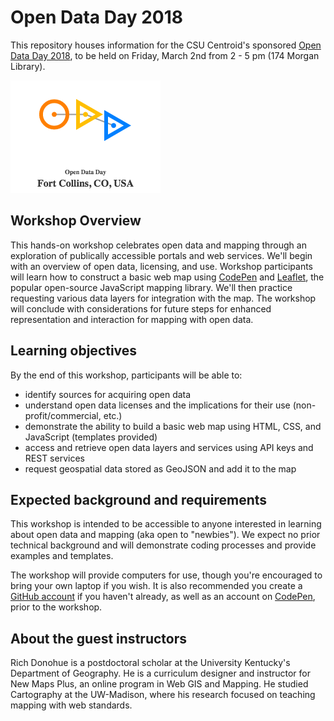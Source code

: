 # Open Data Day 2018

This repository houses information for the CSU Centroid's sponsored [Open Data Day 2018](http://opendataday.org/), to be held on Friday, March 2nd from 2 - 5 pm (174 Morgan Library).

![Fort Collins Open Data Day Logo](graphics/ODDlogo.png) 

## Workshop Overview

This hands-on workshop celebrates open data and mapping through an exploration of publically accessible portals and web services. We'll begin with an overview of open data, licensing, and use. Workshop participants will learn how to construct a basic web map using [CodePen](https://codepen.io/) and [Leaflet](http://leafletjs.com/), the popular open-source JavaScript mapping library. We'll then practice requesting various data layers for integration with the map. The workshop will conclude with considerations for future steps for enhanced representation and interaction for mapping with open data.

## Learning objectives

By the end of this workshop, participants will be able to:

* identify sources for acquiring open data
* understand open data licenses and the implications for their use (non-profit/commercial, etc.)
* demonstrate the ability to build a basic web map using HTML, CSS, and JavaScript (templates provided)
* access and retrieve open data layers and services using API keys and REST services
* request geospatial data stored as GeoJSON and add it to the map

## Expected background and requirements

This workshop is intended to be accessible to anyone interested in learning about open data and mapping (aka open to "newbies"). We expect no prior technical background and will demonstrate coding processes and provide examples and templates.

The workshop will provide computers for use, though you're encouraged to bring your own laptop if you wish. It is also recommended you create a [GitHub account](https://github.com/) if you haven't already, as well as an account on [CodePen](https://codepen.io/), prior to the workshop.

## About the guest instructors

Rich Donohue is a postdoctoral scholar at the University Kentucky's Department of Geography. He is a curriculum designer and instructor for New Maps Plus, an online program in Web GIS and Mapping. He studied Cartography at the UW-Madison, where his research focused on teaching mapping with web standards.